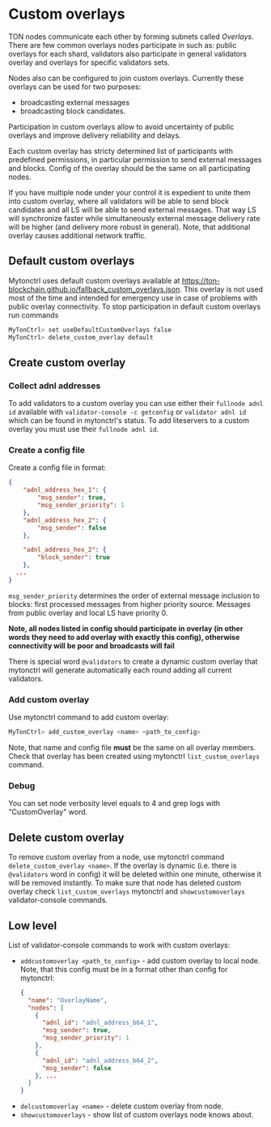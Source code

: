 # Custom overlays

TON nodes communicate each other by forming subnets called _Overlays_. There are few common overlays nodes participate in such as: public overlays for each shard, validators also participate in general validators overlay and overlays for specific validators sets.

Nodes also can be configured to join custom overlays.
Currently these overlays can be used for two purposes:
- broadcasting external messages
- broadcasting block candidates.

Participation in custom overlays allow to avoid uncertainty of public overlays and improve delivery reliability and delays.

Each custom overlay has stricty determined list of participants with predefined permissions, in particular permission to send external messages and blocks. Config of the overlay should be the same on all participating nodes.

If you have multiple node under your control it is expedient to unite them into custom overlay, where all validators will be able to send block candidates and all LS will be able to send external messages. That way LS will synchronize faster while simultaneously external message delivery rate will be higher (and delivery more robust in general). Note, that additional overlay causes additional network traffic.

## Default custom overlays

Mytonctrl uses default custom overlays available at https://ton-blockchain.github.io/fallback_custom_overlays.json. This overlay is not used most of the time and intended for emergency use in case of problems with public overlay connectivity.
To stop participation in default custom overlays run commands
```bash
MyTonCtrl> set useDefaultCustomOverlays false
MyTonCtrl> delete_custom_overlay default
```

## Create custom overlay

### Collect adnl addresses

To add validators to a custom overlay you can use either their `fullnode adnl id` available with `validator-console -c getconfig` 
or `validator adnl id` which can be found in mytonctrl's status.
To add liteservers to a custom overlay you must use their `fullnode adnl id`.

### Create a config file

Create a config file in format:

```json
{
    "adnl_address_hex_1": {
        "msg_sender": true,
        "msg_sender_priority": 1
    },
    "adnl_address_hex_2": {
        "msg_sender": false
    },

    "adnl_address_hex_2": {
        "block_sender": true
    },
  ...
}
```

`msg_sender_priority` determines the order of external message inclusion to blocks: first processed messages from higher priority source. Messages from public overlay and local LS have priority 0.

**Note, all nodes listed in config should participate in overlay (in other words they need to add overlay with exactly this config), otherwise connectivity will be poor and broadcasts will fail**

There is special word `@validators` to create a dynamic custom overlay that mytonctrl will generate automatically
each round adding all current validators.

### Add custom overlay

Use mytonctrl command to add custom overlay:

```bash
MyTonCtrl> add_custom_overlay <name> <path_to_config>
```

Note, that name and config file **must** be the same on all overlay members. Check that overlay has been created using 
mytonctrl `list_custom_overlays` command.

### Debug

You can set node verbosity level equals to 4 and grep logs with "CustomOverlay" word.

## Delete custom overlay

To remove custom overlay from a node, use mytonctrl command `delete_custom_overlay <name>`. 
If the overlay is dynamic (i.e. there is `@validators` word in config) it will be deleted within one minute, otherwise it will be removed instantly. 
To make sure that node has deleted custom overlay check `list_custom_overlays` mytonctrl and `showcustomoverlays` validator-console commands.

## Low level

List of validator-console commands to work with custom overlays:

* `addcustomoverlay <path_to_config>` - add custom overlay to local node. Note, that this config  must be in a format other than config for mytonctrl:
    ```json
    {
      "name": "OverlayName",
      "nodes": [
        {
          "adnl_id": "adnl_address_b64_1",
          "msg_sender": true,
          "msg_sender_priority": 1
        },
        {
          "adnl_id": "adnl_address_b64_2",
          "msg_sender": false
        }, ...
      ]
    }
    ```
* `delcustomoverlay <name>` - delete custom overlay from node.
* `showcustomoverlays` - show list of custom overlays node knows about.


